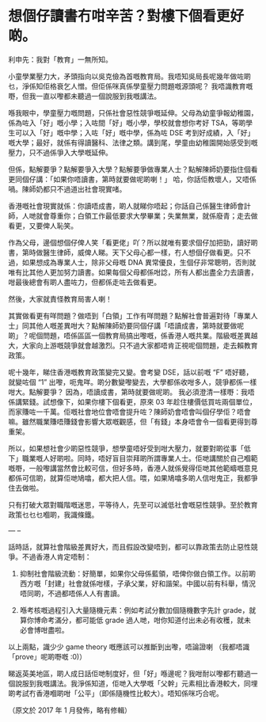 # 想個仔讀書冇咁辛苦？對樓下個看更好啲。

利申先：我對「教育」一無所知。

小童學業壓力大，矛頭指向以吳克儉為首嘅教育局。我唔知吳局長呢幾年做咗啲乜，淨係知佢格衰乞人憎。但佢係咪真係學童壓力問題嘅源頭呢？ 我唔識教育嘅嘢，但我一直以嚟都未聽過一個說服到我嘅講法。

喺我眼中，學童壓力嘅問題，只係社會惡性競爭嘅延伸。父母為幼童爭報幼稚園，係為咗入「好」嘅小學；入咗間「好」嘅小學，學校就會想你考好 TSA，等啲學生可以入「好」嘅中學；入咗「好」嘅中學，係為咗 DSE 考到好成績，入「好」嘅大學；最好，就係有得讀醫科、法律之類。講到尾，學童由幼稚園開始感受到嘅壓力，只不過係爭入大學嘅延伸。

但係，點解要爭？點解要爭入大學？點解要爭做專業人士？點解陳師奶要指住個看更同個仔講：「如果你唔讀書，第時就要做呢啲喇！」 哈，你話佢教壞人，又唔係喎。陳師奶都只不過道出社會現實啫。

香港嘅社會現實就係：你讀唔成書，啲人就睇你唔起；你話自己係醫生律師會計師，人哋就會尊重你；白領工作最低要求大學畢業；失業無業，就係廢青；走去做看更，又要俾人恥笑。

作為父母，邊個想個仔俾人笑「看更佬」吖？所以就唯有要求個仔加把勁，讀好啲書，第時做醫生律師，威俾人睇。天下父母心都一樣，冇人想個仔做看更。只不過，如果想成為專業人士，除非父母嘅 DNA 異常優良，生個仔非常聰明，否則就唯有比其他人更加努力讀書。如果每個父母都係咁諗，所有人都出盡全力去讀書，咁最後總會有啲人盡咗力，但都係走咗去做看更。

然後，大家就責怪教育局害人喇！

其實做看更有咩問題？做唔到「白領」工作有咩問題？點解社會普遍對待「專業人士」同其他人嘅差異咁大？點解陳師奶要同個仔講「唔讀成書，第時就要做呢啲」？呢個問題，唔係區區一個教育局搞出嚟嘅，係香港人嘅共業。階級嘅差異越大，大家向上游嘅競爭就會越激烈。只不過大家都唔肯正視呢個問題，走去賴教育政策。

呢十幾年，睇住香港嘅教育政策變完又變。會考變 DSE，話以前嘅 “F” 唔好聽，就變咗個 “1” 出嚟，呃鬼咩。啲分數變嚟變去，大學都係收咁多人，競爭都係一樣咁大。點解要爭？ 因為，唔讀成書，第時就要做呢啲。
我必須澄清一樣嘢：我唔係講緊錢。試想像下，如果你樓下個看更，原來 03 年趁住樓價低買咗兩個單位，而家賺咗一千萬。佢嘅社會地位會唔會提升咗？陳師奶會唔會叫個仔學佢？唔會嘛。雖然職業賺唔賺錢會影響大眾嘅觀感，但「有錢」本身唔會令一個看更得到尊重架。

所以，如果想社會少啲惡性競爭，想學童唔好受到咁大壓力，就要對啲從事「低下」職業嘅人好啲啦。同時，唔好盲目崇拜啲所謂專業人士。佢哋講關於自己嗰範嘅嘢，一般嚟講當然會比較可信，但好多時，香港人就係覺得佢哋其他範疇嘅意見都係可信啲，就算佢哋鳩噏，都大把人信。喂，如果鳩噏多啲人信咁鬼正，我都爭住去做啦。

只有打破大眾對職階嘅迷思，平等待人，先至可以滅低社會嘅惡性競爭。至於教育政策乜乜乜嗰啲，我識條鐵。

— –

話時話，就算社會階級差異好大，而且假設改變唔到，都可以靠政策去防止惡性競爭。不過香港人肯定唔制：

1. 抑制社會階級流動：好簡單，如果你父母係藍領，唔俾你做白領工作。以前啲西方嘅「封建」社會就係咁樣，子承父業，好和諧架。中國以前有科舉，情況唔同啲，不過都唔係人人有書讀。

2. 喺考核嘅過程引入大量隨機元素：例如考試分數加個隨機數字先計 grade，就算你博命考滿分，都可能低 grade 過人哋，咁你知道付出未必有收穫，就未必會博咁盡啦。

以上兩點，識少少 game theory 嘅應該可以推斷到出嚟，唔論證喇 （我都唔識「prove」呢啲嘢嘅 :0)）

睇返英美地區，啲人成日話佢哋制度好，但「好」喺邊呢？我咁耐以嚟都冇聽過一個說服到我嘅講法。我淨係知道，佢哋入大學嘅「父幹」元素相比香港較大，同埋啲考試冇香港嗰啲咁「公平」（即係隨機性比較大）。唔知係咪巧合呢。

（原文於 2017 年 1 月發佈，略有修輯）
